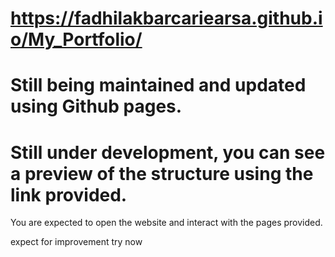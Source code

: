 # https://fadhilakbarcariearsa.github.io/My_Portfolio/
# Still being maintained and updated using Github pages.
# Still under development, you can see a preview of the structure using the link provided.

You are expected to open the website and interact with the pages provided. 

expect for improvement try now